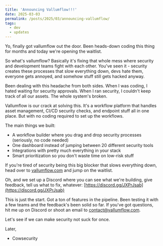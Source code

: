 ```yaml
---
title: 'Announcing Vallumflow!!!'
date: 2025-03-03
permalink: /posts/2025/03/announcing-vallumflow/
tags:
  - dev
  - updates
---
```


Yo, finally got vallumflow out the door. Been heads-down coding this thing for months and today we're opening the waitlist.

So what's vallumflow? Basically it's fixing that whole mess where security and development teams fight with each other. You've seen it - security creates these processes that slow everything down, devs hate them, everyone gets annoyed, and somehow stuff still gets hacked anyway.

Been dealing with this headache from both sides. When I was coding, I hated waiting for security approvals. When I ran security, I couldn't keep track of all our assets. The whole system's broken.

Vallumflow is our crack at solving this. It's a workflow platform that handles asset management, CI/CD security checks, and endpoint stuff all in one place. But with no coding required to set up the workflows.

The main things we built:
- A workflow builder where you drag and drop security processes (seriously, no code needed)
- One dashboard instead of jumping between 20 different security tools
- Integrations with pretty much everything in your stack
- Smart prioritization so you don't waste time on low-risk stuff

If you're tired of security being this big blocker that slows everything down, head over to [vallumflow.com](https://vallumflow.com) and jump on the waitlist.

Oh, and we set up a Discord where you can see what we're building, give feedback, tell us what to fix, whatever: [https://discord.gg/JXPrJsab](https://discord.gg/JXPrJsab)

This is just the start. Got a ton of features in the pipeline. Been testing it with a few teams and the feedback's been solid so far. If you've got questions, hit me up on Discord or shoot an email to contact@vallumflow.com.

Let's see if we can make security not suck for once.

Later,
- Cowsecurity
